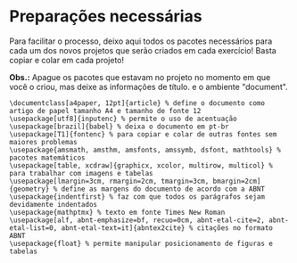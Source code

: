# **Preparações necessárias**

Para facilitar o processo, deixo aqui todos os pacotes necessários para cada um dos novos projetos
que serão criados em cada exercício! Basta copiar e colar em cada projeto!

**Obs.:** Apague os pacotes que estavam no projeto no momento em que você o criou, mas deixe as informações de título. e o ambiente "document".

```
\documentclass[a4paper, 12pt]{article} % define o documento como artigo de papel tamanho A4 e tamanho de fonte 12
\usepackage[utf8]{inputenc} % permite o uso de acentuação
\usepackage[brazil]{babel} % deixa o documento em pt-br
\usepackage[T1]{fontenc} % para copiar e colar de outras fontes sem maiores problemas
\usepackage{amsmath, amsthm, amsfonts, amssymb, dsfont, mathtools} % pacotes matemáticos
\usepackage[table, xcdraw]{graphicx, xcolor, multirow, multicol} % para trabalhar com imagens e tabelas
\usepackage[lmargin=3cm, rmargin=2cm, tmargin=3cm, bmargin=2cm]{geometry} % define as margens do documento de acordo com a ABNT
\usepackage{indentfirst} % faz com que todos os parágrafos sejam devidamente indentados
\usepackage{mathptmx} % texto em fonte Times New Roman
\usepackage[alf, abnt-emphasize=bf, recuo=0cm, abnt-etal-cite=2, abnt-etal-list=0, abnt-etal-text=it]{abntex2cite} % citações no formato ABNT
\usepackage{float} % permite manipular posicionamento de figuras e tabelas
```
